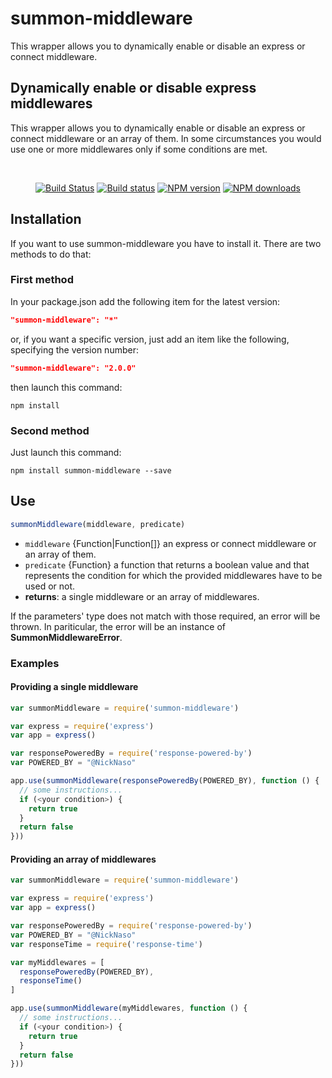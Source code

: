 # summon-middleware

This wrapper allows you to dynamically enable or disable an express or connect middleware.

## Dynamically enable or disable express middlewares

This wrapper allows you to dynamically enable or disable an express or connect
middleware or an array of them.
In some circumstances you would use one or more middlewares only if some
conditions are met.


<br/>

<div align="center">
    
[![Build Status](https://travis-ci.org/mauro-d/summon-middleware.svg?branch=master)](https://travis-ci.org/mauro-d/summon-middleware)
[![Build status](https://ci.appveyor.com/api/projects/status/0iouq0pjolq75ye4?svg=true)](https://ci.appveyor.com/project/NickNaso/summon-middleware)
[![NPM version](https://img.shields.io/npm/v/summon-middleware.svg?style=flat)](https://www.npmjs.com/package/summon-middleware)
[![NPM downloads](https://img.shields.io/npm/dm/summon-middleware.svg?style=flat)](https://www.npmjs.com/package/summon-middleware)

</div>  

## Installation

If you want to use summon-middleware you have to install it.
There are two methods to do that:

### First method

In your package.json add the following item for the latest version:

```json
"summon-middleware": "*"
```

or, if you want a specific version, just add an item like the following,
specifying the version number:

```json
"summon-middleware": "2.0.0"
```

then launch this command:

```console
npm install
```

### Second method

Just launch this command:

```console
npm install summon-middleware --save
```

## Use

```javascript
summonMiddleware(middleware, predicate)
```

- `middleware` {Function|Function[]} an express or connect middleware or an
array of them.
- `predicate` {Function} a function that returns a boolean value
and that represents the condition for which the provided middlewares
have to be used or not.
- **returns**: a single middleware or an array of middlewares.

If the parameters' type does not match with those required, an error will be
thrown. In pariticular, the error will be an
instance of **SummonMiddlewareError**.

### Examples

#### Providing a single middleware

```javascript
var summonMiddleware = require('summon-middleware')

var express = require('express')
var app = express()

var responsePoweredBy = require('response-powered-by')
var POWERED_BY = "@NickNaso"

app.use(summonMiddleware(responsePoweredBy(POWERED_BY), function () {
  // some instructions...
  if (<your condition>) {
    return true
  }
  return false
}))
```

#### Providing an array of middlewares

```javascript
var summonMiddleware = require('summon-middleware')

var express = require('express')
var app = express()

var responsePoweredBy = require('response-powered-by')
var POWERED_BY = "@NickNaso"
var responseTime = require('response-time')

var myMiddlewares = [
  responsePoweredBy(POWERED_BY),
  responseTime()
]

app.use(summonMiddleware(myMiddlewares, function () {
  // some instructions...
  if (<your condition>) {
    return true
  }
  return false
}))
```